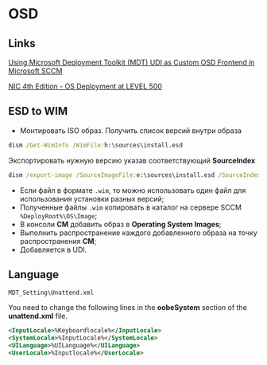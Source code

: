 # OSD

## Links

[Using Microsoft Deployment Toolkit (MDT) UDI as Custom OSD Frontend in Microsoft SCCM](https://www.youtube.com/watch?v=UREhjeKM-TM)

[NIC 4th Edition - OS Deployment at LEVEL 500](https://www.youtube.com/watch?v=u7dA1uZrrVo\&list=PLVYxL4mCN8gIUIgqg6wiWwpsCbRvpdxch)

## ESD to WIM

- Монтировать ISO образ. Получить список версий внутри образа

```bat
dism /Get-WimInfo /WimFile:h:\sources\install.esd
```

Экспортировать нужную версию указав соответствующий **SourceIndex**

```bat
dism /export-image /SourceImageFile:e:\sources\install.esd /SourceIndex:1 /DestinationImageFile:C:\Temp\Windows10_21H2_OEM_EN_x64.wim /Compress:max /CheckIntegrity
```

- Если файл в формате `.wim`, то можно использовать один файл для использования установки разных версий;
- Полученные файлы `.wim` копировать в каталог на сервере SCCM `%DeployRoot%\OS\Image`;
- В консоли **CM** добавить образ в **Operating System Images**;
- Выполнить распространение каждого добавленного образа на точку распространения **CM**;
- Добавляется в UDI.

## Language

`MDT_Setting\Unattend.xml`

You need to change the following lines in the **oobeSystem** section of the **unattend.xml** file.

```xml title="Unattend.xml"
<InputLocale>%Keyboardlocale%</InputLocale>
<SystemLocale>%InputLocale%</SystemLocale>
<UILanguage>%UILanguage%</UILanguage>
<UserLocale>%Inputlocale%</UserLocale>
```

